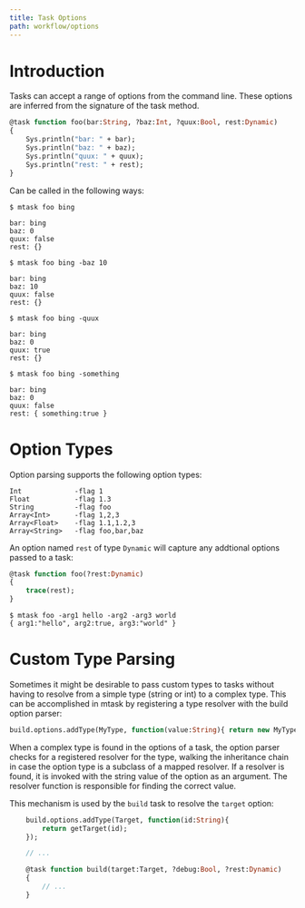```yaml
---
title: Task Options
path: workflow/options
---
```


# Introduction

Tasks can accept a range of options from the command line. These options are inferred from the 
signature of the task method.

```haxe
@task function foo(bar:String, ?baz:Int, ?quux:Bool, rest:Dynamic)
{
	Sys.println("bar: " + bar);
	Sys.println("baz: " + baz);
	Sys.println("quux: " + quux);
	Sys.println("rest: " + rest);
}
```

Can be called in the following ways:

```shell
$ mtask foo bing

bar: bing
baz: 0
quux: false
rest: {}

$ mtask foo bing -baz 10

bar: bing
baz: 10
quux: false
rest: {}

$ mtask foo bing -quux

bar: bing
baz: 0
quux: true
rest: {}

$ mtask foo bing -something

bar: bing
baz: 0
quux: false
rest: { something:true }
```

# Option Types

Option parsing supports the following option types:

	Int				-flag 1
	Float			-flag 1.3
	String			-flag foo
	Array<Int>		-flag 1,2,3
	Array<Float>	-flag 1.1,1.2,3
	Array<String>	-flag foo,bar,baz

An option named `rest` of type `Dynamic` will capture any addtional options 
passed to a task:

```haxe
@task function foo(?rest:Dynamic)
{
	trace(rest);
}
```

```shell
$ mtask foo -arg1 hello -arg2 -arg3 world
{ arg1:"hello", arg2:true, arg3:"world" }
```

# Custom Type Parsing

Sometimes it might be desirable to pass custom types to tasks without having to resolve from a 
simple type (string or int) to a complex type. This can be accomplished in mtask by registering a 
type resolver with the build option parser:

```haxe
build.options.addType(MyType, function(value:String){ return new MyType(); })
```

When a complex type is found in the options of a task, the option parser checks for a registered 
resolver for the type, walking the inheritance chain in case the option type is a subclass of a 
mapped resolver. If a resolver is found, it is invoked with the string value of the option as an 
argument. The resolver function is responsible for finding the correct value.

This mechanism is used by the `build` task to resolve the `target` option:

```haxe
	build.options.addType(Target, function(id:String){
		return getTarget(id);
	});

	// ...

	@task function build(target:Target, ?debug:Bool, ?rest:Dynamic)
	{
		// ...
	}
```
